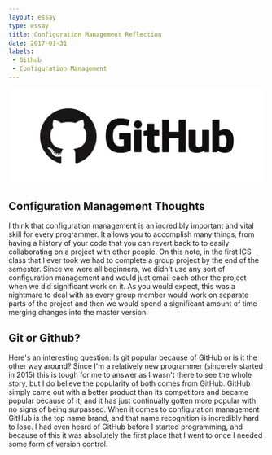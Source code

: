 ```yaml
---
layout: essay
type: essay
title: Configuration Management Reflection
date: 2017-01-31
labels:
 - Github
 - Configuration Management
---
```


<img class="ui medium center spaced image" src="../images/github.png">

## Configuration Management Thoughts

I think that configuration management is an incredibly important and vital skill for every programmer. It allows you to accomplish many things, from having a history of your code that you can revert back to to easily collaborating on a project with other people. On this note, in the first ICS class that I ever took we had to complete a group project by the end of the semester. Since we were all beginners, we didn't use any sort of configuration management and would just email each other the project when we did significant work on it. As you would expect, this was a nightmare to deal with as every group member would work on separate parts of the project and then we would spend a significant amount of time merging changes into the master version.

## Git or Github?

Here's an interesting question: Is git popular because of GitHub or is it the other way around? Since I'm a relatively new programmer (sincerely started in 2015) this is tough for me to answer as I wasn't there to see the whole story, but I do believe the popularity of both comes from GitHub. GitHub simply came out with a better product than its competitors and became popular because of it, and it has just continually gotten more popular with no signs of being surpassed. When it comes to configuration management GitHub is the top name brand, and that name recognition is incredibly hard to lose. I had even heard of GitHub before I started programming, and because of this it was absolutely the first place that I went to once I needed some form of version control.

